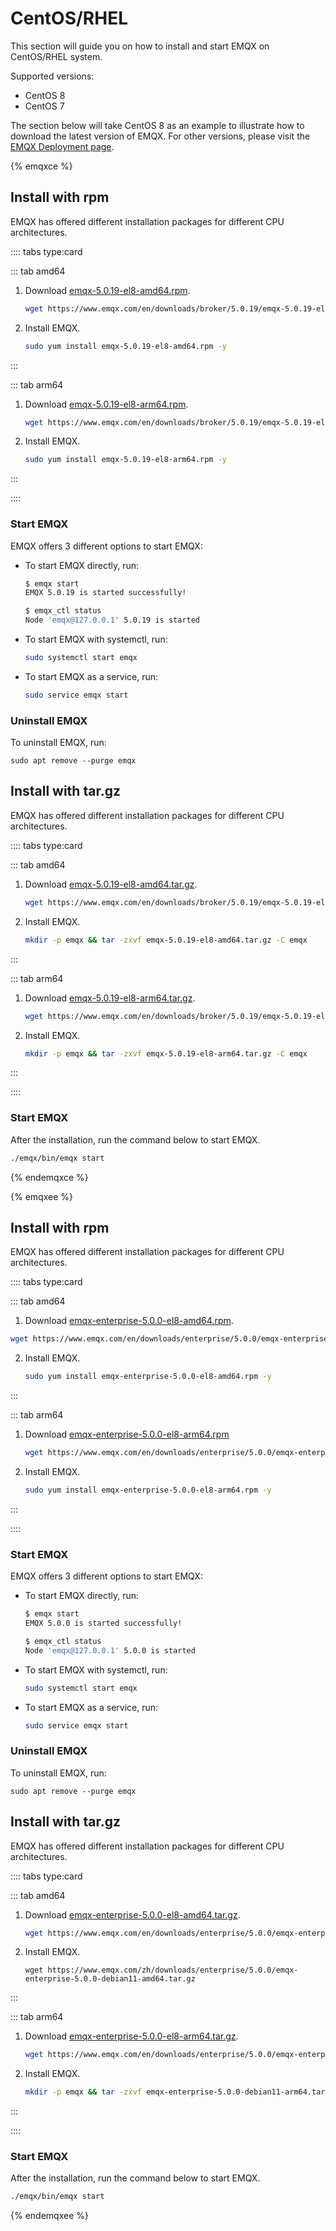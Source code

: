 # CentOS/RHEL

This section will guide you on how to install and start EMQX on CentOS/RHEL system.

Supported versions: 

- CentOS 8
- CentOS 7

The section below will take CentOS 8 as an example to illustrate how to download the latest version of EMQX. For other versions, please visit the [EMQX Deployment page](https://www.emqx.com/zh/try?product=enterprise). 

{% emqxce %}

## Install with rpm

EMQX has offered different installation packages for different CPU architectures. 

:::: tabs type:card

::: tab amd64

1. Download [emqx-5.0.19-el8-amd64.rpm](https://www.emqx.com/en/downloads/broker/5.0.19/emqx-5.0.19-el8-amd64.rpm). 

   ```bash
   wget https://www.emqx.com/en/downloads/broker/5.0.19/emqx-5.0.19-el8-amd64.rpm
   ```

2. Install EMQX. 

   ```bash
   sudo yum install emqx-5.0.19-el8-amd64.rpm -y
   ```

:::

::: tab arm64

1. Download [emqx-5.0.19-el8-arm64.rpm](https://www.emqx.com/en/downloads/broker/5.0.19/emqx-5.0.19-el8-arm64.rpm). 

   ```bash
   wget https://www.emqx.com/en/downloads/broker/5.0.19/emqx-5.0.19-el8-arm64.rpm
   ```

2. Install EMQX. 

   ```bash
   sudo yum install emqx-5.0.19-el8-arm64.rpm -y
   ```

:::

::::

### Start EMQX

EMQX offers 3 different options to start EMQX:

- To start EMQX directly, run:

  ```bash
  $ emqx start
  EMQX 5.0.19 is started successfully!
  
  $ emqx_ctl status
  Node 'emqx@127.0.0.1' 5.0.19 is started
  ```

- To start EMQX with systemctl, run:

  ```bash
  sudo systemctl start emqx
  ```

- To start EMQX as a service, run:

  ```bash
  sudo service emqx start
  ```

### Uninstall EMQX

To uninstall EMQX, run:

```
sudo apt remove --purge emqx
```

## Install with tar.gz

EMQX has offered different installation packages for different CPU architectures. 

:::: tabs type:card

::: tab amd64

1. Download [emqx-5.0.19-el8-amd64.tar.gz](https://www.emqx.com/en/downloads/broker/5.0.19/emqx-5.0.19-el8-amd64.tar.gz). 

   ```bash
   wget https://www.emqx.com/en/downloads/broker/5.0.19/emqx-5.0.19-el8-amd64.tar.gz
   ```

2. Install EMQX.

   ```bash
   mkdir -p emqx && tar -zxvf emqx-5.0.19-el8-amd64.tar.gz -C emqx
   ```

:::

::: tab arm64

1. Download [emqx-5.0.19-el8-arm64.tar.gz](https://www.emqx.com/en/downloads/broker/5.0.19/emqx-5.0.19-el8-arm64.tar.gz). 

   ```bash
   wget https://www.emqx.com/en/downloads/broker/5.0.19/emqx-5.0.19-el8-arm64.tar.gz
   ```

2. Install EMQX.

   ```bash
   mkdir -p emqx && tar -zxvf emqx-5.0.19-el8-arm64.tar.gz -C emqx
   ```

:::

::::

### Start EMQX

After the installation, run the command below to start EMQX.

```bash
./emqx/bin/emqx start
```

{% endemqxce %}

{% emqxee %}

## Install with rpm

EMQX has offered different installation packages for different CPU architectures. 

:::: tabs type:card

::: tab amd64

1.  Download [emqx-enterprise-5.0.0-el8-amd64.rpm](https://www.emqx.com/en/downloads/enterprise/5.0.0/emqx-enterprise-5.0.0-el8-amd64.rpm). 

   ```bash
   wget https://www.emqx.com/en/downloads/enterprise/5.0.0/emqx-enterprise-5.0.0-el8-amd64.rpm
   ```

2. Install EMQX.

   ```bash
   sudo yum install emqx-enterprise-5.0.0-el8-amd64.rpm -y
   ```

:::

::: tab arm64

1. Download [emqx-enterprise-5.0.0-el8-arm64.rpm](https://www.emqx.com/en/downloads/enterprise/5.0.0/emqx-enterprise-5.0.0-el8-arm64.rpm)

   ```bash
   wget https://www.emqx.com/en/downloads/enterprise/5.0.0/emqx-enterprise-5.0.0-el8-arm64.rpm
   ```

2. Install EMQX.

   ```bash
   sudo yum install emqx-enterprise-5.0.0-el8-arm64.rpm -y
   ```

:::

::::

### Start EMQX

EMQX offers 3 different options to start EMQX:

- To start EMQX directly, run:

  ```bash
  $ emqx start
  EMQX 5.0.0 is started successfully!
  
  $ emqx_ctl status
  Node 'emqx@127.0.0.1' 5.0.0 is started
  ```

- To start EMQX with systemctl, run:

  ```bash
  sudo systemctl start emqx
  ```

- To start EMQX as a service, run:

  ```bash
  sudo service emqx start
  ```

### Uninstall EMQX

To uninstall EMQX, run:

```
sudo apt remove --purge emqx
```

## Install with tar.gz

EMQX has offered different installation packages for different CPU architectures. 

:::: tabs type:card

::: tab amd64

1. Download [emqx-enterprise-5.0.0-el8-amd64.tar.gz](https://www.emqx.com/en/downloads/enterprise/5.0.0/emqx-enterprise-5.0.0-el8-amd64.tar.gz). 

   ```bash
   wget https://www.emqx.com/en/downloads/enterprise/5.0.0/emqx-enterprise-5.0.0-el8-amd64.tar.gz
   ```

2. Install EMQX.

   ```
   wget https://www.emqx.com/zh/downloads/enterprise/5.0.0/emqx-enterprise-5.0.0-debian11-amd64.tar.gz
   ```

:::

::: tab arm64

1. Download [emqx-enterprise-5.0.0-el8-arm64.tar.gz](https://www.emqx.com/en/downloads/enterprise/5.0.0/emqx-enterprise-5.0.0-el8-arm64.tar.gz). 

   ```bash
   wget https://www.emqx.com/en/downloads/enterprise/5.0.0/emqx-enterprise-5.0.0-el8-arm64.tar.gz
   ```

2. Install EMQX.

   ```bash
   mkdir -p emqx && tar -zxvf emqx-enterprise-5.0.0-debian11-arm64.tar.gz -C emqx
   ```

:::

::::

### Start EMQX

After the installation, run the command below to start EMQX.

```bash
./emqx/bin/emqx start
```

{% endemqxee %}